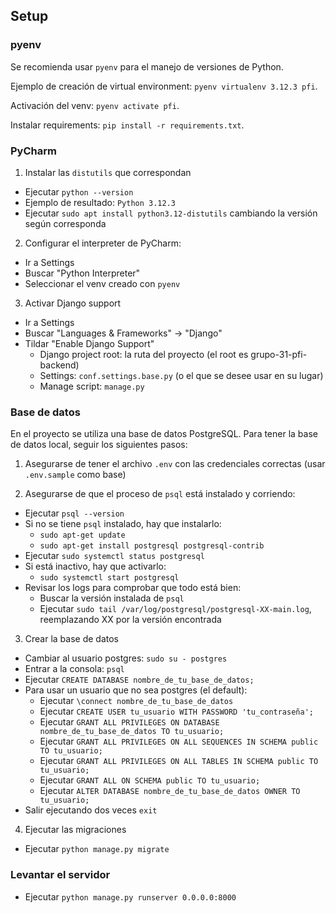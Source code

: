 ## Setup

### pyenv

Se recomienda usar `pyenv` para el manejo de versiones de Python.

Ejemplo de creación de virtual environment: `pyenv virtualenv 3.12.3 pfi`.

Activación del venv: `pyenv activate pfi`.

Instalar requirements: `pip install -r requirements.txt`.

### PyCharm

1. Instalar las `distutils` que correspondan
* Ejecutar `python --version`
* Ejemplo de resultado: `Python 3.12.3`
* Ejecutar `sudo apt install python3.12-distutils` cambiando la versión según corresponda

2. Configurar el interpreter de PyCharm:
* Ir a Settings
* Buscar "Python Interpreter"
* Seleccionar el venv creado con `pyenv`

3. Activar Django support
* Ir a Settings
* Buscar "Languages & Frameworks" -> "Django"
* Tildar "Enable Django Support"
  * Django project root: la ruta del proyecto (el root es grupo-31-pfi-backend)
  * Settings: `conf.settings.base.py` (o el que se desee usar en su lugar)
  * Manage script: `manage.py`

### Base de datos

En el proyecto se utiliza una base de datos PostgreSQL. Para tener la base de datos local, seguir los siguientes pasos:

1. Asegurarse de tener el archivo `.env` con las credenciales correctas (usar `.env.sample` como base)

2. Asegurarse de que el proceso de `psql` está instalado y corriendo:
* Ejecutar `psql --version`
* Si no se tiene `psql` instalado, hay que instalarlo:
  * `sudo apt-get update`
  * `sudo apt-get install postgresql postgresql-contrib`
* Ejecutar `sudo systemctl status postgresql`
* Si está inactivo, hay que activarlo:
  * `sudo systemctl start postgresql`
* Revisar los logs para comprobar que todo está bien:
  * Buscar la versión instalada de `psql`
  * Ejecutar `sudo tail /var/log/postgresql/postgresql-XX-main.log`, reemplazando XX por la versión encontrada

3. Crear la base de datos
* Cambiar al usuario postgres: `sudo su - postgres`
* Entrar a la consola: `psql`
* Ejecutar `CREATE DATABASE nombre_de_tu_base_de_datos;`
* Para usar un usuario que no sea postgres (el default):
  * Ejecutar `\connect nombre_de_tu_base_de_datos` 
  * Ejecutar `CREATE USER tu_usuario WITH PASSWORD 'tu_contraseña';`
  * Ejecutar `GRANT ALL PRIVILEGES ON DATABASE nombre_de_tu_base_de_datos TO tu_usuario;`
  * Ejecutar `GRANT ALL PRIVILEGES ON ALL SEQUENCES IN SCHEMA public TO tu_usuario;`
  * Ejecutar `GRANT ALL PRIVILEGES ON ALL TABLES IN SCHEMA public TO tu_usuario;`
  * Ejecutar `GRANT ALL ON SCHEMA public TO tu_usuario;`
  * Ejecutar `ALTER DATABASE nombre_de_tu_base_de_datos OWNER TO tu_usuario;`
* Salir ejecutando dos veces `exit`

4. Ejecutar las migraciones
* Ejecutar `python manage.py migrate`

### Levantar el servidor
* Ejecutar `python manage.py runserver 0.0.0.0:8000`
